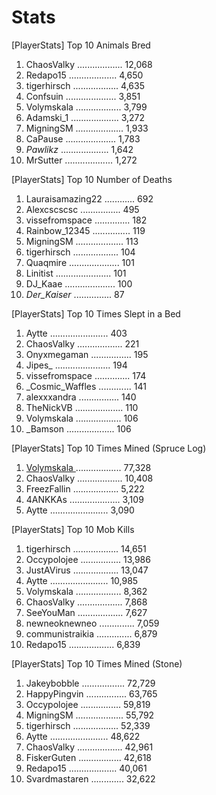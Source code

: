 # Stats

\[PlayerStats] Top 10 Animals Bred

1. ChaosValky .................. 12,068
2. Redapo15 ................... 4,650
3. tigerhirsch .................. 4,635
4. Confsuin .................... 3,851
5. Volymskala .................. 3,799
6. Adamski\_1 ................... 3,272
7. MigningSM ................... 1,933
8. CaPause .................... 1,783
9. _Pawlikz_ ................... 1,642
10. MrSutter ................... 1,272

\[PlayerStats] Top 10 Number of Deaths

1. Lauraisamazing22 ............ 692
2. Alexcscscsc ................ 495
3. vissefromspace .............. 182
4. Rainbow\_12345 ............... 119
5. MigningSM ................... 113
6. tigerhirsch .................. 104
7. Quaqmire .................... 101
8. Linitist ...................... 101
9. DJ\_Kaae .................... 100
10. _Der\_Kaiser_ ............... 87

\[PlayerStats] Top 10 Times Slept in a Bed

1. Aytte ....................... 403
2. ChaosValky .................. 221
3. Onyxmegaman ................ 195
4. Jipes\_ ...................... 194
5. vissefromspace .............. 174
6. \_Cosmic\_Waffles ............. 141
7. alexxxandra ................ 140
8. TheNickVB ................... 110
9. Volymskala .................. 106
10. \_Bamson ................... 106

\[PlayerStats] Top 10 Times Mined (Spruce Log)

1. [Volymskala ](../towny/towns/sweden-region/northstar/northstar-residents/volymskala.md).................. 77,328
2. ChaosValky .................. 10,408
3. FreezFallin .................. 5,222
4. 4ANKKAs .................... 3,109
5. Aytte ....................... 3,090

\[PlayerStats] Top 10 Mob Kills

1. tigerhirsch .................. 14,651
2. Occypolojee ................ 13,986
3. JustAVirus .................. 13,047
4. Aytte ....................... 10,985
5. Volymskala .................. 8,362
6. ChaosValky .................. 7,868
7. SeeYouMan .................. 7,627
8. newneoknewneo .............. 7,059
9. communistraikia .............. 6,879
10. Redapo15 .................. 6,839

\[PlayerStats] Top 10 Times Mined (Stone)

1. Jakeybobble ................. 72,729
2. HappyPingvin ................ 63,765
3. Occypolojee ................ 59,819
4. MigningSM ................... 55,792
5. tigerhirsch .................. 52,339
6. Aytte ....................... 48,622
7. ChaosValky .................. 42,961
8. FiskerGuten ................. 42,618
9. Redapo15 ................... 40,061
10. Svardmastaren ............. 32,622
